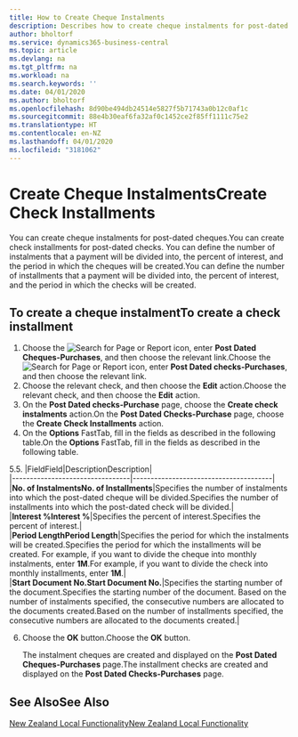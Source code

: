 ```yaml
---
title: How to Create Cheque Instalments
description: Describes how to create cheque instalments for post-dated cheques.
author: bholtorf
ms.service: dynamics365-business-central
ms.topic: article
ms.devlang: na
ms.tgt_pltfrm: na
ms.workload: na
ms.search.keywords: ''
ms.date: 04/01/2020
ms.author: bholtorf
ms.openlocfilehash: 8d90be494db24514e5827f5b71743a0b12c0af1c
ms.sourcegitcommit: 88e4b30eaf6fa32af0c1452ce2f85ff1111c75e2
ms.translationtype: HT
ms.contentlocale: en-NZ
ms.lasthandoff: 04/01/2020
ms.locfileid: "3181062"
---
```

# <a name="create-check-installments"></a><span data-ttu-id="33cc0-103">Create Cheque Instalments</span><span class="sxs-lookup"><span data-stu-id="33cc0-103">Create Check Installments</span></span>
<span data-ttu-id="33cc0-104">You can create cheque instalments for post-dated cheques.</span><span class="sxs-lookup"><span data-stu-id="33cc0-104">You can create check installments for post-dated checks.</span></span> <span data-ttu-id="33cc0-105">You can define the number of instalments that a payment will be divided into, the percent of interest, and the period in which the cheques will be created.</span><span class="sxs-lookup"><span data-stu-id="33cc0-105">You can define the number of installments that a payment will be divided into, the percent of interest, and the period in which the checks will be created.</span></span>  

## <a name="to-create-a-check-installment"></a><span data-ttu-id="33cc0-106">To create a cheque instalment</span><span class="sxs-lookup"><span data-stu-id="33cc0-106">To create a check installment</span></span>  
1.  <span data-ttu-id="33cc0-107">Choose the ![Search for Page or Report](../../media/ui-search/search_small.png "Search for Page or Report icon") icon, enter **Post Dated Cheques-Purchases**, and then choose the relevant link.</span><span class="sxs-lookup"><span data-stu-id="33cc0-107">Choose the ![Search for Page or Report](../../media/ui-search/search_small.png "Search for Page or Report icon") icon, enter **Post Dated checks-Purchases**, and then choose the relevant link.</span></span>  
2.  <span data-ttu-id="33cc0-108">Choose the relevant check, and then choose the **Edit** action.</span><span class="sxs-lookup"><span data-stu-id="33cc0-108">Choose the relevant check, and then choose the **Edit** action.</span></span>  
3.  <span data-ttu-id="33cc0-109">On the **Post Dated checks-Purchase** page, choose the **Create check instalments** action.</span><span class="sxs-lookup"><span data-stu-id="33cc0-109">On the **Post Dated Checks-Purchase** page, choose the **Create Check Installments** action.</span></span>  
4.  <span data-ttu-id="33cc0-110">On the **Options** FastTab, fill in the fields as described in the following table.</span><span class="sxs-lookup"><span data-stu-id="33cc0-110">On the **Options** FastTab, fill in the fields as described in the following table.</span></span>  

<span data-ttu-id="33cc0-111">5.</span><span class="sxs-lookup"><span data-stu-id="33cc0-111">5.</span></span>  |<span data-ttu-id="33cc0-112">Field</span><span class="sxs-lookup"><span data-stu-id="33cc0-112">Field</span></span>|<span data-ttu-id="33cc0-113">Description</span><span class="sxs-lookup"><span data-stu-id="33cc0-113">Description</span></span>|  
    |---------------------------------|---------------------------------------|  
    |<span data-ttu-id="33cc0-114">**No. of Instalments**</span><span class="sxs-lookup"><span data-stu-id="33cc0-114">**No. of Installments**</span></span>|<span data-ttu-id="33cc0-115">Specifies the number of instalments into which the post-dated cheque will be divided.</span><span class="sxs-lookup"><span data-stu-id="33cc0-115">Specifies the number of installments into which the post-dated check will be divided.</span></span>|  
    |<span data-ttu-id="33cc0-116">**Interest %**</span><span class="sxs-lookup"><span data-stu-id="33cc0-116">**Interest %**</span></span>|<span data-ttu-id="33cc0-117">Specifies the percent of interest.</span><span class="sxs-lookup"><span data-stu-id="33cc0-117">Specifies the percent of interest.</span></span>|  
    |<span data-ttu-id="33cc0-118">**Period Length**</span><span class="sxs-lookup"><span data-stu-id="33cc0-118">**Period Length**</span></span>|<span data-ttu-id="33cc0-119">Specifies the period for which the instalments will be created.</span><span class="sxs-lookup"><span data-stu-id="33cc0-119">Specifies the period for which the installments will be created.</span></span> <span data-ttu-id="33cc0-120">For example, if you want to divide the cheque into monthly instalments, enter **1M**.</span><span class="sxs-lookup"><span data-stu-id="33cc0-120">For example, if you want to divide the check into monthly installments, enter **1M**.</span></span>|  
    |<span data-ttu-id="33cc0-121">**Start Document No.**</span><span class="sxs-lookup"><span data-stu-id="33cc0-121">**Start Document No.**</span></span>|<span data-ttu-id="33cc0-122">Specifies the starting number of the document.</span><span class="sxs-lookup"><span data-stu-id="33cc0-122">Specifies the starting number of the document.</span></span> <span data-ttu-id="33cc0-123">Based on the number of instalments specified, the consecutive numbers are allocated to the documents created.</span><span class="sxs-lookup"><span data-stu-id="33cc0-123">Based on the number of installments specified, the consecutive numbers are allocated to the documents created.</span></span>|  

6.  <span data-ttu-id="33cc0-124">Choose the **OK** button.</span><span class="sxs-lookup"><span data-stu-id="33cc0-124">Choose the **OK** button.</span></span>  

     <span data-ttu-id="33cc0-125">The instalment cheques are created and displayed on the **Post Dated Cheques-Purchases** page.</span><span class="sxs-lookup"><span data-stu-id="33cc0-125">The installment checks are created and displayed on the **Post Dated Checks-Purchases** page.</span></span>

## <a name="see-also"></a><span data-ttu-id="33cc0-126">See Also</span><span class="sxs-lookup"><span data-stu-id="33cc0-126">See Also</span></span>
[<span data-ttu-id="33cc0-127">New Zealand Local Functionality</span><span class="sxs-lookup"><span data-stu-id="33cc0-127">New Zealand Local Functionality</span></span>](new-zealand-local-functionality.md)
